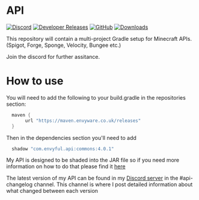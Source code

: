 # API 
[![Discord](https://img.shields.io/discord/831966641586831431)](https://discord.gg/7vqgtrjDGw) 
[![Developer Releases](https://jitpack.io/v/EnvyWare/API.svg)](https://jitpack.io/#Pixelmon-Development/API) 
[![GitHub](https://img.shields.io/github/license/EnvyWare/API)](https://www.gnu.org/licenses/lgpl-3.0.html) 
[![Downloads](https://img.shields.io/github/downloads/EnvyWare/API/total.svg)](https://github.com/EnvyWare/API/releases)

This repository will contain a multi-project Gradle setup for Minecraft APIs. (Spigot, Forge, Sponge, Velocity, Bungee etc.)

Join the discord for further assitance.

# How to use

You will need to add the following to your build.gradle in the repositories section:

```groovy
  maven {
       url "https://maven.envyware.co.uk/releases"
  }
```

Then in the dependencies section you'll need to add

```groovy
  shadow "com.envyful.api:commons:4.0.1"
```

My API is designed to be shaded into the JAR file so if you need more information on how to do that please find it [here](https://imperceptiblethoughts.com/shadow/)

The latest version of my API can be found in my [Discord server](https://discord.envyware.co.uk/) in the #api-changelog channel. This channel is where I post detailed information about what changed between each version
